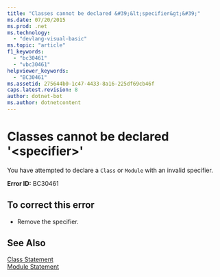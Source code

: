 ```yaml
---
title: "Classes cannot be declared &#39;&lt;specifier&gt;&#39;"
ms.date: 07/20/2015
ms.prod: .net
ms.technology: 
  - "devlang-visual-basic"
ms.topic: "article"
f1_keywords: 
  - "bc30461"
  - "vbc30461"
helpviewer_keywords: 
  - "BC30461"
ms.assetid: 275644b0-1c47-4433-8a16-225df69cb46f
caps.latest.revision: 8
author: dotnet-bot
ms.author: dotnetcontent
---
```

# Classes cannot be declared &#39;&lt;specifier&gt;&#39;
You have attempted to declare a `Class` or `Module` with an invalid specifier.  
  
 **Error ID:** BC30461  
  
## To correct this error  
  
-   Remove the specifier.  
  
## See Also  
 [Class Statement](../../visual-basic/language-reference/statements/class-statement.md)  
 [Module Statement](../../visual-basic/language-reference/statements/module-statement.md)

